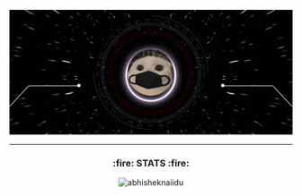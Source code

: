 <p align="center">
  <img src="https://github.com/ZyKaiyZ/ZyKaiyZ/blob/main/header.gif">
</p>
<hr></hr>

<!--
<h3 align="center">:cloud: LANGUAGES & TOOLS :cloud:</h3>

<p align="center">
  <code><img src="https://raw.githubusercontent.com/devicons/devicon/master/icons/cplusplus/cplusplus-original.svg" alt="cplusplus" width="40" height="40"/></code>
  <code><img src="https://raw.githubusercontent.com/devicons/devicon/master/icons/python/python-original.svg" alt="python" width="40" height="40"/></code>
</p>
<hr></hr>
-->
<h3 align="center">:fire: STATS :fire:</h3>

<p align="center">
  <img src="https://github-readme-stats.vercel.app/api?username=zykaiyz&show_icons=true&theme=gotham" alt="abhisheknaiidu" />
</p>
<p align="center">
  <img src="https://github-readme-stats.vercel.app/api/top-langs?username=zykaiyz&show_icons=true&locale=en&layout=compact&theme=gotham" alt="" />
</p>

<!--
<hr></hr>
<p align="center">
  <img src="https://images.plurk.com/3c0n5PEEocrRfHq8l6F28l.gif">
</p>
-->
